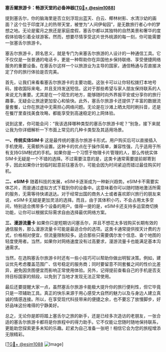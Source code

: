 **塞舌爾旅游卡：畅游天堂的必备神器[[TG💪+ @esim1088](https://t.me/s/esim1088)]**

提到塞舌尔，你的脑海里是否立刻浮现出蓝天、白云、椰林树影、水清沙幼的画面？这个位于印度洋上的热带天堂，被誉为“人间伊甸园”，是无数旅行者心中的梦想之地。无论是蜜月之旅还是家庭度假，塞舌尔都以其独特的自然美景和奢华的度假体验吸引着全球游客。然而，想要尽情享受这片世外桃源的每一刻，你可能需要一张塞舌尔旅游卡。

塞舌尔旅游卡，顾名思义，就是专门为来塞舌尔旅游的人设计的一种通信工具。它不仅仅是一张普通的电话卡，更是一种帮助你在异国他乡保持联络、享受便捷网络服务的重要设备。在塞舌尔这样一个以旅游业为主导的国家，通信畅通与否直接决定了你的旅行体验是否完美。

首先，让我们来看看塞舌尔旅游卡的主要功能。这张卡可以让你轻松拨打本地号码，接收国际来电，并且支持发送短信。这对于那些希望与家人朋友保持联系的人来说尤为重要。尤其是在一个陌生的地方，能够随时向外界报平安或分享你的旅行趣事，无疑会让旅途更加安心和愉快。此外，塞舌尔旅游卡还提供了丰富的数据流量套餐，让你在旅途中无需担心网络问题。无论是在沙滩上晒太阳时刷抖音，还是在餐厅里查找美食攻略，都能享受到高速稳定的上网体验。

说到这里，你可能会问：“我该选择哪种类型的塞舌尔旅游卡呢？”别急，接下来就让我为你详细解析一下市面上常见的几种卡类型及其适用场景。

**一、传统实体SIM卡**
这是最传统的塞舌尔旅游卡形式。用户购买后可以直接插入手机使用，无需额外设置。这种卡的优点在于操作简单，兼容性强，几乎适用于所有支持GSM制式的手机。如果你是一个习惯于物理卡片管理的人，那么传统实体SIM卡无疑是一个不错的选择。不过需要注意的是，这类卡通常需要提前邮寄到手，因此如果你计划临时起意前往塞舌尔，可能会因为时间紧迫而错过最佳购买时机。

**二、eSIM卡**
随着科技的发展，eSIM卡逐渐成为一种新兴趋势。eSIM卡不需要实体芯片，而是通过虚拟方式下载到你的设备中。这意味着你可以随时随地激活所需的服务，无需等待快递送达。对于经常出国的商务人士或者喜欢即兴旅行的朋友来说，eSIM卡无疑是更加灵活的选择。而且，由于其体积小巧，不会占用太多空间，特别适合携带多个设备的用户。值得一提的是，eSIM卡还支持多运营商切换功能，让你可以根据实际需求自由选择最优网络方案。

**三、漫游流量卡**
如果你只是短期访问塞舌尔，并且不想花太多钱购买长期有效的通信服务，那么漫游流量卡可能是最适合你的选项。这类卡通常提供按天计费的方式，价格相对便宜，但流量限制较多。适合那些只需要偶尔发个信息、查个地图的轻度使用者。当然，如果你对网络速度没有过高要求，漫游流量卡也能满足基本沟通需求。

当然，在选购塞舌尔旅游卡时还有一些小技巧可以帮助你做出明智决策。例如，建议优先考虑覆盖范围广、信号稳定的服务商；同时要留意不同套餐之间的性价比差异，避免因贪图便宜而影响正常使用体验。另外，记得提前查看自己的手机是否支持目标国家的频段，以免到了当地才发现无法正常使用。

最后还要提醒大家一点，虽然塞舌尔旅游卡能极大提升你的旅行便利性，但它毕竟只是一项辅助工具。真正的快乐来源于用心感受大自然的魅力以及与身边人建立真诚的情感连接。所以，在享受现代科技带来的便捷之余，也不要忘了放慢脚步，好好品味这份难得的宁静美好。

总之，无论你是即将踏上塞舌尔之旅的新手，还是已经多次造访的老朋友，一张合适的塞舌尔旅游卡都将是你旅程中的得力助手。它不仅能让您随时随地保持联系，更能助您探索更多未知的乐趣。赶紧为自己准备一张吧！相信它会为您的旅程增添无限精彩。

[[TG💪+ @esim1088](https://t.me/s/esim1088) ![Image](https://i.postimg.cc/4NQfJmqS/Snipaste-2025-05-13-00-14-12.png)]